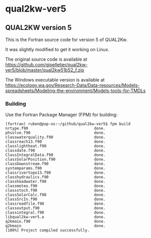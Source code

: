 # qual2kw-ver5
## QUAL2KW version 5

This is the Fortran source code for version 5 of QUAL2Kw. 

It was slightly modified to get it working on Linux.

The original source code is available at https://github.com/gjpelletier/qual2kw-ver5/blob/master/qual2kw51b52_f.zip

The Windows executable version is available at
https://ecology.wa.gov/Research-Data/Data-resources/Models-spreadsheets/Modeling-the-environment/Models-tools-for-TMDLs


### Building

Use the Fortran Package Manager (FPM) for building:

```
(fortran) ruben@pop-os:~/github/qual2kw-ver5$ fpm build
nrtype.f90                             done.
phsolve.f90                            done.
classwaterquality.f90                  done.
classreach13.f90                       done.
classlightheat.f90                     done.
classdate.f90                          done.
ClassIntegralData.f90                  done.
classSolarPosition.f90                 done.
classDownstream.f90                    done.
systemparams.f90                       done.
classrivertopo13.f90                   done.
classhydraulics.f90                    done.
classheadwater.f90                     done.
classmeteo.f90                         done.
classstoch.f90                         done.
classSolarCalc.f90                     done.
ClassSrcIn.f90                         done.
classreadfile.f90                      done.
classoutput.f90                        done.
classintegral.f90                      done.
libqual2kw-ver5.a                      done.
q2kmain.f90                            done.
q2kmain                                done.
[100%] Project compiled successfully.
```